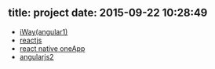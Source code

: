 title: project
date: 2015-09-22 10:28:49
---

- [iWay(angular1)](http://onejay.top/iWay)
- [reactjs](http://s9013.coding.me/slb/h5/dist)
- [react native oneApp](https://github.com/ScorpionJay/ONE)
- [angularjs2](https://github.com/ScorpionJay/angular)